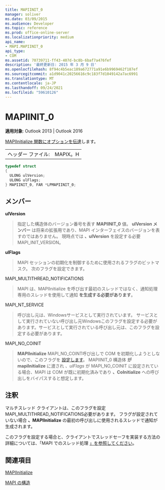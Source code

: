 ```yaml
---
title: MAPIINIT_0
manager: soliver
ms.date: 03/09/2015
ms.audience: Developer
ms.topic: reference
ms.prod: office-online-server
ms.localizationpriority: medium
api_name:
- MAPI.MAPIINIT_0
api_type:
- COM
ms.assetid: 70739711-ff43-407d-bc8b-6baf7a476fef
description: '最終更新日: 2015 年 3 月 9 日'
ms.openlocfilehash: 8f94c4b5eac189a672771a91e6b9969462f187ef
ms.sourcegitcommit: a1d9041c20256616c9c183f7d1049142a7ac6991
ms.translationtype: MT
ms.contentlocale: ja-JP
ms.lasthandoff: 09/24/2021
ms.locfileid: "59610126"
---
```

# <a name="mapiinit_0"></a>MAPIINIT_0

  
  
**適用対象**: Outlook 2013 | Outlook 2016 
  
[MAPIInitialize 関数にオプションを伝達](mapiinitialize.md)します。 
  
|||
|:-----|:-----|
|ヘッダー ファイル:  <br/> |MAPIX。H  <br/> |
   
```cpp
typedef struct
{
  ULONG ulVersion;
  ULONG ulFlags;
} MAPIINIT_0, FAR *LPMAPIINIT_0;

```

## <a name="members"></a>メンバー

 **ulVersion**
  
> 指定した構造体のバージョン番号を表す **MAPIINIT_0** 値。 **ulVersion メンバー** は将来の拡張用であり、MAPI インターフェイスのバージョンを表すのではありません。 現時点では **、ulVersion** を設定する必要MAPI_INIT_VERSION。 
    
 **ulFlags**
  
> MAPI セッションの初期化を制御するために使用されるフラグのビットマスク。 次のフラグを設定できます。
    
MAPI_MULTITHREAD_NOTIFICATIONS 
  
> MAPI は、MAPIInitialize を呼び出す最初のスレッドではなく、通知処理専用のスレッドを使用して通知 **を生成する必要があります**。
    
MAPI_NT_SERVICE 
  
> 呼び出し元は、Windowsサービスとして実行されています。 サービスとして実行されていない呼び出し元Windowsこのフラグを設定する必要があります。サービスとして実行されている呼び出し元は、このフラグを設定する必要があります。
    
MAPI_NO_COINIT
  
> **MAPIInitialize** MAPI_NO_COINT呼び出しで COM を初期化しようとしないので、このフラグを [設定します](https://msdn.microsoft.com/library/0f171cf4-87b9-43a6-97f2-80ed344fe376%28Office.15%29.aspx)。 MAPIINIT_0 構造体 **が** **mapiInitialize** に渡され  _、ulFlags_ が MAPI_NO_COINIT に設定されている場合、MAPI は COM が既に初期化済みであり **、CoInitialize** への呼び出しをバイパスすると想定します。
    
## <a name="remarks"></a>注釈

マルチスレッド クライアントは、このフラグを設定MAPI_MULTITHREAD_NOTIFICATIONS必要があります。 フラグが設定されていない場合 **、MAPIInitialize** の最初の呼び出しに使用されるスレッドで通知が生成されます。 
  
このフラグを設定する場合と、クライアントでスレッドセーフを実装する方法の詳細については、「MAPI でのスレッド処理 [」を参照してください](threading-in-mapi.md)。 
  
## <a name="see-also"></a>関連項目



[MAPIInitialize](mapiinitialize.md)


[MAPI の構造](mapi-structures.md)

